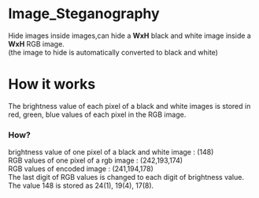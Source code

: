 # Image_Steganography
Hide images inside images,can hide a **WxH** black and white image inside a **WxH** RGB image.  
(the image to hide is automatically converted to black and white)
# How it works 
The brightness value of each pixel of a black and white images is stored in red, green, blue values of each pixel in the RGB image.
### How?
brightness value of one pixel of a black and white image : (148)  
RGB values of one pixel of a rgb image : (242,193,174)  
RGB values of encoded image : (241,194,178)  
The last digit of RGB values is changed to each digit of brightness value.  
The value 148 is stored as 24(1), 19(4), 17(8).

